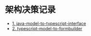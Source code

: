 # 架构决策记录

* [1. java-model-to-typescript-interface](0001-java-model-to-typescript-interface.md)
* [2. typescript-model-to-formbuilder](0002-typescript-model-to-formbuilder.md)